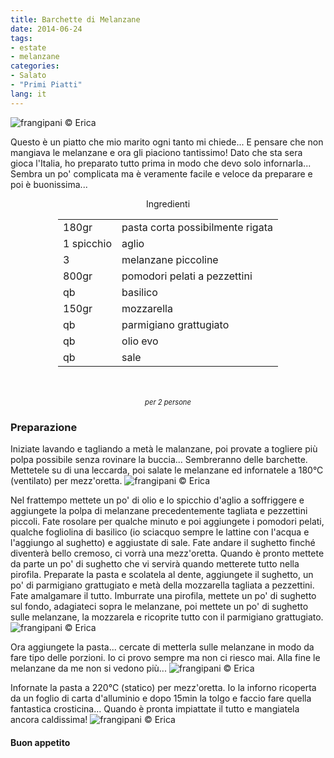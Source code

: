 ```yaml
---
title: Barchette di Melanzane
date: 2014-06-24
tags:
- estate
- melanzane
categories:
- Salato
- "Primi Piatti"
lang: it
---
```

![](../2014-06-24-barchette-di-melanzane/header.jpg "frangipani © Erica")

Questo è un piatto che mio marito ogni tanto mi chiede... E pensare che non mangiava le melanzane e ora gli piaciono tantissimo! Dato che sta sera gioca l'Italia, ho preparato tutto prima in modo che devo solo infornarla... Sembra un po' complicata ma è veramente facile e veloce da preparare e poi è buonissima...


<div id="wrapper" style="text-align: center">
  <div id="yourdiv" style="display: inline-block;">
    <div class="ingredients">
      <div class="ingredients-title">Ingredienti</div>
      <table>
        <tbody>
          <tr>
            <td>180gr</td>
            <td>pasta corta possibilmente rigata</td>
          </tr>
          <tr>
            <td>1 spicchio</td>
            <td>aglio</td>
          </tr>
          <tr>
            <td>3</td>
            <td>melanzane piccoline</td>
          </tr>
          <tr>
            <td>800gr</td>
            <td>pomodori pelati a pezzettini</td>
          </tr>
          <tr>
            <td>qb</td>
            <td>basilico</td>
          </tr>
          <tr>
            <td>150gr</td>
            <td>mozzarella</td>
          </tr>
          <tr>
            <td>qb</td>
            <td>parmigiano grattugiato</td>
          </tr>
          <tr>
            <td>qb</td>
            <td>olio evo</td>
          </tr>
          <tr>
            <td>qb</td>
            <td>sale</td>
          </tr>
        </tbody>
      </table>
      <br></br>
      <i class="pull-right" style="font-size: 80%;">per 2 persone</i>
    </div>
  </div>
</div>


<h3>
  <font color="grey">
    <i class="fa-solid fa-gears"></i>
  </font> Preparazione
</h3>

Iniziate lavando e tagliando a metà le malanzane, poi provate a togliere più polpa possibile senza rovinare la buccia... Sembreranno delle barchette. Mettetele su di una leccarda, poi salate le melanzane ed infornatele a 180°C (ventilato) per mezz'oretta.
![](../2014-06-24-barchette-di-melanzane/melanzane.jpg "frangipani © Erica")

Nel frattempo mettete un po' di olio e lo spicchio d'aglio a soffriggere e aggiungete la polpa di melanzane precedentemente tagliata e pezzettini piccoli. Fate rosolare per qualche minuto e poi aggiungete i pomodori pelati, qualche fogliolina di basilico (io sciacquo sempre le lattine con l'acqua e l'aggiungo al sughetto) e aggiustate di sale. Fate andare il sughetto finché diventerà bello cremoso, ci vorrà una mezz'oretta. Quando è pronto mettete da parte un po' di sughetto che vi servirà quando metterete tutto nella pirofila. Preparate la pasta e scolatela al dente, aggiungete il sughetto, un po' di parmigiano grattugiato e metà della mozzarella tagliata a pezzettini. Fate amalgamare il tutto.
Imburrate una pirofila, mettete un po' di sughetto sul fondo, adagiateci sopra le melanzane, poi mettete un po' di sughetto sulle melanzane, la mozzarela e ricoprite tutto con il parmigiano grattugiato.
![](../2014-06-24-barchette-di-melanzane/pirofila.jpg "frangipani © Erica")

Ora aggiungete la pasta... cercate di metterla sulle melanzane in modo da fare tipo delle porzioni. Io ci provo sempre ma non ci riesco mai. Alla fine le melanzane da me non si vedono più...
![](../2014-06-24-barchette-di-melanzane/infornare.jpg "frangipani © Erica")

Infornate la pasta a 220°C (statico) per mezz'oretta. Io la inforno ricoperta da un foglio di carta d'alluminio e dopo 15min la tolgo e faccio fare quella fantastica crosticina... Quando è pronta impiattate il tutto e mangiatela ancora caldissima!
![](../2014-06-24-barchette-di-melanzane/risultato.jpg "frangipani © Erica")



<h4>Buon appetito
  <font color="red">
    <i class="fa-regular fa-face-smile"></i>
  </font>
</h4>